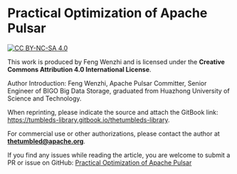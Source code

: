 
# Practical Optimization of Apache Pulsar
[![CC BY-NC-SA 4.0](https://i.creativecommons.org/l/by-nc-sa/4.0/88x31.png)](http://creativecommons.org/licenses/by-nc-sa/4.0/)

This work is produced by Feng Wenzhi and is licensed under the **Creative Commons Attribution 4.0 International License**.

Author Introduction: Feng Wenzhi, Apache Pulsar Committer, Senior Engineer of BIGO Big Data Storage, graduated from Huazhong University of Science and Technology.

When reprinting, please indicate the source and attach the GitBook link: https://tumbleds-library.gitbook.io/thetumbleds-library.

For commercial use or other authorizations, please contact the author at **thetumbled@apache.org**.

If you find any issues while reading the article, you are welcome to submit a PR or issue on GitHub: [Practical Optimization of Apache Pulsar](https://github.com/thetumbled/Practical-Optimization-of-Apache-Pulsar)

